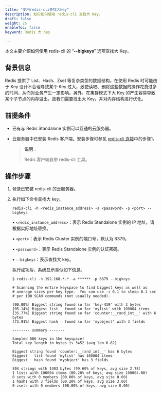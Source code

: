 ```yaml
---
title: "使用redis-cli查找大key"
description: 如何如何使用 redis-cli 查找大 Key。
draft: false
weight: 25
enableToc: false
keyword: Redis 大 Key

---
```


本文主要介绍如何使用 redis-cli 的 “**--bigkeys**” 选项查找大 Key。

## 背景信息

Redis 提供了 List、Hash、Zset 等复杂类型的数据结构，在使用 Redis 时可能由于 Key 设计不合理导致某个 Key 过大，致使读取、删除这些数据的操作花费过多的时间，从而对业务产生一定影响。另外，在集群模式下大 Key 的产生容易导致某个子节点的内存溢出。故我们需要找出大 Key，并对内存结构进行优化。

## 前提条件

- 已有与 Redis Standalone 实例可以互通的云服务器。

- 云服务器中已安装 Redis 客户端。安装步骤可参见 [redis-cli 连接](/database/redis_standalone/manual/mgt_connect/access_redis_cli/)中的步骤1。

  > **说明**：
  >
  > Redis 客户端自带 redis-cli 工具。 

## 操作步骤

1. 登录已安装 redis-cli 的云服务器。

2. 执行如下命令查找大 key。

   ```
   redis-cli -h <redis_instance_address> -a <password> -p <port> --bigkeys
   ```

   ▪︎ `<redis_instance_address>`：表示 Redis Standalone 实例的 IP 地址，请根据实际地址替换。

   ▪︎ `<port>`：表示 Redis Cluster 实例的端口号，默认为 6379。

   ▪︎  `<password>`：表示 Redis Standalone 实例的认证密码。

   ▪︎ `--bigkeys`：表示查找大 key。

   执行成功后，系统显示类似如下信息。

   ```
   $ redis-cli -h 192.168.*.* -a ****** -p 6379 --bigkeys
   
   # Scanning the entire keyspace to find biggest keys as well as
   # average sizes per key type.  You can use -i 0.1 to sleep 0.1 sec
   # per 100 SCAN commands (not usually needed).
   
   [00.00%] Biggest string found so far 'key-419' with 3 bytes
   [05.14%] Biggest list   found so far 'mylist' with 100004 items
   [35.77%] Biggest string found so far 'counter:__rand_int__' with 6 bytes
   [73.91%] Biggest hash   found so far 'myobject' with 3 fields
   
   -------- summary -------
   
   Sampled 506 keys in the keyspace!
   Total key length in bytes is 3452 (avg len 6.82)
   
   Biggest string found 'counter:__rand_int__' has 6 bytes
   Biggest   list found 'mylist' has 100004 items
   Biggest   hash found 'myobject' has 3 fields
   
   504 strings with 1403 bytes (99.60% of keys, avg size 2.78)
   1 lists with 100004 items (00.20% of keys, avg size 100004.00)
   0 sets with 0 members (00.00% of keys, avg size 0.00)
   1 hashs with 3 fields (00.20% of keys, avg size 3.00)
   0 zsets with 0 members (00.00% of keys, avg size 0.00)
   ```

   

